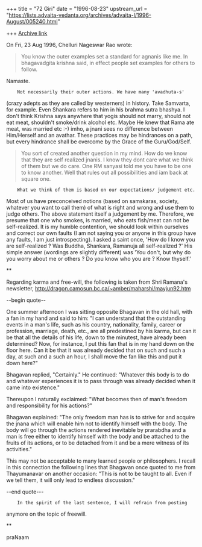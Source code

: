 +++
title = "72 Giri"
date = "1996-08-23"
upstream_url = "https://lists.advaita-vedanta.org/archives/advaita-l/1996-August/005240.html"

+++
[Archive link](https://lists.advaita-vedanta.org/archives/advaita-l/1996-August/005240.html)

On Fri, 23 Aug 1996, Chelluri Nageswar Rao wrote:

> You know the outer examples set a standard for agnanis like me.   In
> bhagavadgita krishna said, in effect people set examples for others to
> follow.

Namaste.

        Not necessarily their outer actions. We have many 'avadhuta-s'
(crazy adepts as they are called by westerners) in history. Take Samvarta,
for example. Even Shankara refers to him in his brahma sutra bhashya.
        I don't think Krishna says anywhere that yogis should not marry,
should not eat meat, shouldn't smoke/drink alcohol etc. Maybe He knew
that Rama ate meat, was married etc :-) imho, a jnani sees no difference
between Him/Herself and an avathar.
        These practices may be hindrances on a path, but every hindrance
shall be overcome by the Grace of the Guru/God/Self.


> You sort of created another question in my mind.   How do we know
> that they are self realized jnanis.
> I know they dont care what we think of them but we do care.   One RM sanyasi
> told me you have to be one to know another.   Well that rules out all
> possibilities and iam back at square one.

        What we think of them is based on our expectations/ judgement etc.
Most of us have preconceived notions (based on samskaras, society, whatever
you want to call them) of what is right and wrong and use them to judge
others. The above statement itself a judgement by me.  Therefore, we
presume that one who smokes, is married, who eats fish/meat can not be
self-realized. It is my humble contention, we should look within ourselves
and correct our own faults (I am not saying you or anyone in this group
have any faults, I am just introspecting).
        I asked a saint once, 'How do I know you are self-realized ? Was
Buddha, Shankara, Ramanuja all self-realized ?' His simple answer
(wordings are slightly different) was 'You don't, but why do you worry
about me or others ? Do you know who you are ? Know thyself.'

**

Regarding karma and free-will, the following is taken from Shri Ramana's
newsletter, http://dragon.camosun.bc.ca/~amber/maharshi/mayjun92.htm

--begin quote--

One summer afternoon I was sitting opposite Bhagavan in the old hall, with
a fan in my hand and said to him: "I can understand that the outstanding
events in a man's life, such as his country, nationality, family, career or
profession, marriage, death, etc., are all predestined by his karma, but
can it be that all the details of his life, down to the minutest, have
already been determined? Now, for instance, I put this fan that is in my
hand down on the floor here. Can it be that it was already decided that on
such and such a day, at such and a such an hour, I shall move the fan like
this and put it down here?"

Bhagavan replied,   "Certainly." He continued: "Whatever this body is to do
and whatever experiences it is to pass through was already decided when it
came into existence."

Thereupon I naturally exclaimed: "What becomes then of man's freedom and
responsibility for his actions?"

Bhagavan explained: "The only freedom man has is to strive for and acquire
the jnana which will enable him not to identify himself with the body. The
body will go through the actions rendered inevitable by prarabdha and a man
is free either to identify himself with the body and be attached to the
fruits of its actions, or to be detached from it and be a mere witness of
its activities."

This may not be acceptable to many learned people or philosophers. I recall
in this connection the following lines that Bhagavan once quoted to me from
Thayumanavar on another occasion: "This  is not to be taught to all. Even
if we tell them, it will only lead to endless discussion."

--end quote---

        In the spirit of the last sentence, I will refrain from posting
anymore on the topic of freewill.

**

praNaam

